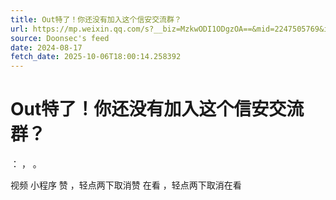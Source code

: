 ```yaml
---
title: Out特了！你还没有加入这个信安交流群？
url: https://mp.weixin.qq.com/s?__biz=MzkwODI1ODgzOA==&mid=2247505769&idx=1&sn=4740c05e90fd2b4dce7646923c9dd1d6
source: Doonsec's feed
date: 2024-08-17
fetch_date: 2025-10-06T18:00:14.258392
---
```


# Out特了！你还没有加入这个信安交流群？

：
，
。

视频
小程序
赞
，轻点两下取消赞
在看
，轻点两下取消在看
